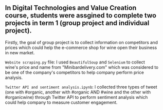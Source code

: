 In Digital Technologies and Value Creation course, students were assgined to complete two projects in term 1 (**group project** and **individual project**).
-------------------
Firstly, the goal of group project is to collect information on competitors and prices which could help the e-commerce shop for wine open their business in new market.

```Website scraping.py``` file: I used ```BeautifulSoup``` and ```Selenium``` to collect wine's price and name from "Minibardelivery.com" which was considered to be one of the company's competitors to help company perform price analysis.

```Twitter API and sentiment analysis.ipynb```: I collected three types of tweet (one with #organic, another with #organic AND #wine and the other with #organicwine) through Twitter API to perform sentiment analysis which could help company to measure customer engagement.


